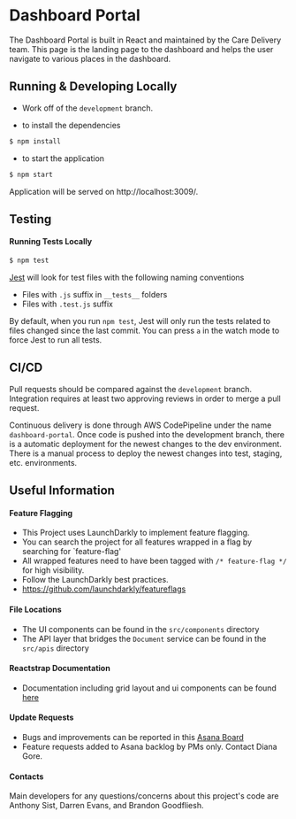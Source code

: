 # Dashboard Portal

The Dashboard Portal is built in React and maintained by the Care Delivery team. This page is the landing page to the dashboard and helps the user navigate to various places in the dashboard.

## Running & Developing Locally

- Work off of the `development` branch.

- to install the dependencies

```bash
$ npm install
```

- to start the application

```bash
$ npm start
```

Application will be served on http://localhost:3009/.

## Testing

#### Running Tests Locally

```bash
$ npm test
```

[Jest](https://jestjs.io/docs/en/getting-started) will look for test files with the following naming conventions

- Files with `.js` suffix in `__tests__` folders
- Files with `.test.js` suffix

By default, when you run `npm test`, Jest will only run the tests related to files changed since the last commit. You can press `a` in the watch mode to force Jest to run all tests.

## CI/CD

Pull requests should be compared against the `development` branch. Integration requires at least two approving reviews in order to merge a pull request.

Continuous delivery is done through AWS CodePipeline under the name `dashboard-portal`. Once code is pushed into the development branch, there is a automatic deployment for the newest changes to the dev environment. There is a manual process to deploy the newest changes into test, staging, etc. environments.

## Useful Information

#### Feature Flagging
- This Project uses LaunchDarkly to implement feature flagging.
- You can search the project for all features wrapped in a flag by searching for `feature-flag'
- All wrapped features need to have been tagged with `/* feature-flag */` for high visibility.
- Follow the LaunchDarkly best practices.
- https://github.com/launchdarkly/featureflags

#### File Locations

- The UI components can be found in the `src/components` directory
- The API layer that bridges the `Document` service can be found in the `src/apis` directory

#### Reactstrap Documentation

- Documentation including grid layout and ui components can be found [here](https://reactstrap.github.io/)

#### Update Requests

- Bugs and improvements can be reported in this [Asana Board](https://app.asana.com/0/630316484404151/630316484404151)
- Feature requests added to Asana backlog by PMs only. Contact Diana Gore.

#### Contacts

Main developers for any questions/concerns about this project's code are Anthony Sist, Darren Evans, and Brandon Goodfliesh.
